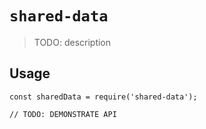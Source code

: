 # `shared-data`

> TODO: description

## Usage

```
const sharedData = require('shared-data');

// TODO: DEMONSTRATE API
```
